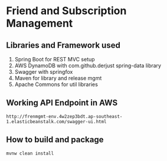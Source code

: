 # Friend and Subscription Management



## Libraries and Framework used

1. Spring Boot for REST MVC setup
2. AWS DynamoDB with com.github.derjust spring-data library
3. Swagger with springfox
4. Maven for library and release mgmt
5. Apache Commons for util libraries

## Working API Endpoint in AWS
```
http://frenmgmt-env.4w2zep3bdt.ap-southeast-1.elasticbeanstalk.com/swagger-ui.html
```

## How to build and package
```
mvnw clean install
```
